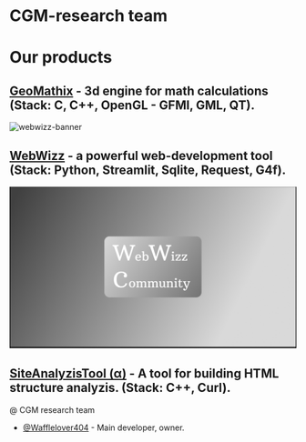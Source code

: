 # CGM-research team

# Our products

## [GeoMathix](https://github.com/CGM-research/GeoMathix) - 3d engine for math calculations (Stack: C, C++, OpenGL - GFMl, GML, QT).
![webwizz-banner](https://github.com/CGM-research/Design-resources/blob/main/Pictures%2Fbanner.jpg)
## [WebWizz](https://github.com/CGM-research/WebWizz-CGM) - a powerful web-development tool (Stack: Python, Streamlit, Sqlite, Request, G4f).
![webwizz-banner](https://github.com/CGM-research/WebWizz-CGM/blob/main/ExtraFiles/banner.png)
## [SiteAnalyzisTool (α)](https://github.com/CGM-research/SiteAnalyzis) - A tool for building HTML structure analyzis. (Stack: C++, Curl).

@ CGM research team
- [@Wafflelover404](https://github.com/wafflelover404) - Main developer, owner.


<!--

**Here are some ideas to get you started:**

🙋‍♀️ A short introduction - what is your organization all about?
🌈 Contribution guidelines - how can the community get involved?
👩‍💻 Useful resources - where can the community find your docs? Is there anything else the community should know?
🍿 Fun facts - what does your team eat for breakfast?
🧙 Remember, you can do mighty things with the power of [Markdown](https://docs.github.com/github/writing-on-github/getting-started-with-writing-and-formatting-on-github/basic-writing-and-formatting-syntax)
-->
